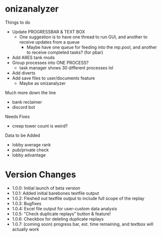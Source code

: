# onizanalyzer

Things to do
 - Update PROGRESSBAR & TEXT BOX
   - One suggestion is to have one thread to run GUI, and another to receive updates from a queue
     - Maybe have one queue for feeding into the mp.pool, and another to receive completed tasks? (for pbar)
 - Add ARES tank mods
 - Group processes into ONE PROCESS?
   - task manager shows 30 different processes lol
 - Add diverts
 - Add save files to user/documents feature 
   - Maybe as onizanalyzer


Much more down the line
- bank reclaimer
- discord bot


Needs Fixes
- creep tower count is weird?

Data to be Added
- lobby average rank
- pub/private check
- lobby advantage


# Version Changes
- 1.0.0: Initial launch of beta version
- 1.0.1: Added initial barebones textfile output
- 1.0.2: Fleshed out textfile output to include full scope of the replay
- 1.0.3: Bugfixes
- 1.0.4: Excel file output for user-custom data analysis
- 1.0.5: "Check duplicate replays" button & feature!
- 1.0.6: Checkbox for deleting duplicate replays
- 1.0.7: (coming soon) progress bar, est. time remaining, and textbox will actually work